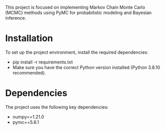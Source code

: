 This project is focused on implementing Markov Chain Monte Carlo (MCMC) methods using PyMC for probabilistic modeling and Bayesian inference.
# Installation
To set up the project environment, install the required dependencies:
- pip install -r requirements.txt
- Make sure you have the correct Python version installed (Python 3.8.10 recommended).
# Dependencies
The project uses the following key dependencies:
- numpy==1.21.0
- pymc==5.6.1

